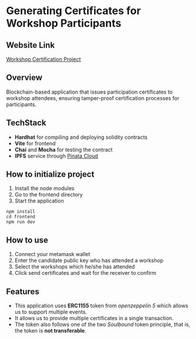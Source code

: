 # Generating Certificates for Workshop Participants

## Website Link

[Workshop Certification Project](https://workshop-certification-project.vercel.app/)

## Overview

Blockchain-based application that issues participation certificates to workshop attendees, ensuring tamper-proof certification processes for participants.

## TechStack

- **Hardhat** for compiling and deploying solidity contracts
- **Vite** for frontend
- **Chai** and **Mocha** for testing the contract
- **IPFS** service through [Pinata Cloud](https://www.pinata.cloud/)

## How to initialize project

1. Install the node modules
1. Go to the frontend directory
1. Start the application

```
npm install
cd frontend
npm run dev
```

## How to use

1. Connect your metamask wallet
1. Enter the candidate public key who has attended a workshop
1. Select the workshops which he/she has attended
1. Click send certificates and wait for the receiver to confirm

## Features

- This application uses **ERC1155** token from _openzeppelin 5_ which allows us to support multiple events.
- It allows us to provide multiple certificates in a single transaction.
- The token also follows one of the two _Soulbound_ token principle, that is, the token is **not transferable**.
